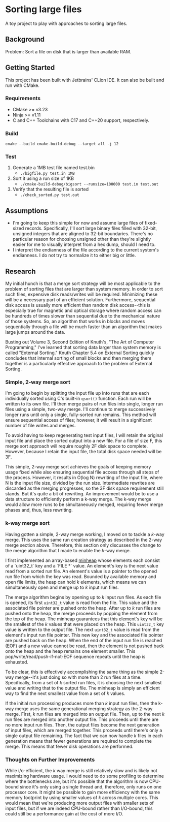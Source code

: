 # Sorting large files
A toy project to play with approaches to sorting large files. 

## Background
Problem: Sort a file on disk that is larger than available RAM.

## Getting Started
This project has been built with Jetbrains' CLion IDE. It can also be built and run with CMake.

### Requirements
* CMake >= v3.23
* Ninja >= v1.11
* C and C++ Toolchains with C17 and C++20 support, respectively.

### Build
`cmake --build cmake-build-debug --target all -j 12`

### Test
1. Generate a 1MB test file named test.bin
   - `./bigfile.py test.in 1MB`
2. Sort it using a run size of 1KB
   - `./cmake-build-debug/bigsort --runsize=100000 test.in test.out`
3. Verify that the resulting file is sorted
   - `./check_sorted.py test.out`

## Assumptions
- I'm going to keep this simple for now and assume large files of fixed-sized records. Specifically, I'll sort large binary files filled with 32-bit, unsigned integers that are aligned to 32-bit boundaries. There's no particular reason for choosing unsigned other than they're slightly easier for me to visually interpret from a hex dump, should I need to.
- I interpret the endianness of the file according to the current system's endianness. I do not try to normalize it to either big or little.

## Research
My initial hunch is that a merge sort strategy will be most applicable to the problem of sorting files that are larger than system memory. In order to sort such files, expensive disk reads/writes will be required. Minimizing these will be a necessary part of an efficient solution. Furthermore, sequential disk access is usually more efficient than random disk access--this is especially true for magnetic and optical storage where random access can be hundreds of times slower than sequential due to the mechanical nature of those systems. So, an algorithm that works in blocks and moves sequentially through a file will be much faster than an algorithm that makes large jumps around the data.

Busting out Volume 3, Second Edition of Knuth's, "The Art of Computer Programming," I've learned that sorting data larger than system memory is called "External Sorting." Knuth Chapter 5.4 on External Sorting quickly concludes that internal sorting of small blocks and then merging them together is a particularly effective approach to the problem of External Sorting.

### Simple, 2-way merge sort
I'm going to begin by splitting the input file up into runs that are each individually sorted using C's built-in `qsort()` function. Each run will be written to its own file. I'll then merge pairs of run files into single, longer run files using a simple, two-way merge. I'll continue to merge successively longer runs until only a single, fully-sorted run remains. This method will ensure sequential access of files; however, it will result in a significant number of file writes and merges.

To avoid having to keep regenerating test input files, I will retain the original input file and place the sorted output into a new file. For a file of size F, this merge sort approach will require roughly 2F disk space to complete. However, because I retain the input file, the total disk space needed will be 3F.

This simple, 2-way merge sort achieves the goals of keeping memory usage fixed while also ensuring sequential file access through all steps of the process. However, it results in O(log N) rewriting of the input file, where N is the input file size, divided by the run size. Intermediate rewrites are discarded as the merging progresses, so the 3F disk space requirement still stands. But it's quite a bit of rewriting. An improvement would be to use a data structure to efficiently perform a k-way merge. The k-way merge would allow more runs to be simultaneously merged, requiring fewer merge phases and, thus, less rewriting.

### k-way merge sort
Having gotten a simple, 2-way merge working, I moved on to tackle a *k*-way merge. This uses the same run creation strategy as described in the 2-way merge section above. Therefore, this section only discusses the change to the merge algorithm that I made to enable the *k*-way merge.

I first implemented an array-based [minheap](https://en.wikipedia.org/wiki/Heap_(data_structure)) whose elements each consist of a `uint32_t` key and a `FILE *` value. An element's key is the next value read from a sorted run file. An element's value is a pointer to the opened run file from which the key was read. Bounded by available memory and open file limits, the heap can hold *k* elements, which means we can simultaneously open and merge up to *k* input run files.

The merge algorithm begins by opening up to *k* input run files. As each file is opened, its first `uint32_t` value is read from the file. This value and the associated file pointer are pushed onto the heap. After up to *k* run files are pushed onto the heap, the merge proceeds by popping the element from the top of the heap. The minheap guarantees that this element's key will be the smallest of the *k* values that were placed on the heap. This `uint32_t` key value is written to the output file. The next `uint32_t` value is read from the element's input run file pointer. This new key and the associated file pointer are pushed back on the heap. When the end of the input run file is reached (EOF) and a new value cannot be read, then the element is not pushed back onto the heap and the heap remains one element smaller. This pop/write/read/push-if-not-EOF sequence repeats until the heap is exhausted.

To be clear, this is effectively accomplishing the same thing as the simple 2-way merge--it's just doing so with more than 2 run files at a time. Specifically, from a set of *k* sorted run files, it is choosing the next smallest value and writing that to the output file. The minheap is simply an efficient way to find the next smallest value from a set of *k* values.

If the initial run processing produces more than *k* input run files, then the k-way merge uses the same generational merging strategy as the 2-way merge. First, *k* run files are merged into an output file. Then, up to the next *k* run files are merged into another output file. This proceeds until there are no more input run files. Then, the output files become the next generation of input files, which are merged together. This proceeds until there's only a single output file remaining. The fact that we can now handle *k* files in each generation means that fewer generations are required to complete the merge. This means that fewer disk operations are performed.

### Thoughts on Further Improvements
While i/o-efficient, the *k* way merge is still relatively slow and is likely not maximizing hardware usage. I would need to do some profiling to determine where the bottlenecks are, but it's possible that the algorithm is now CPU-bound since it's only using a single thread and, therefore, only runs on one processor core. It might be possible to gain more efficiency with the same memory footprint by using smaller values of *k* across multiple cores. This would mean that we're producing more output files with smaller sets of input files, but if we are indeed CPU-bound rather than I/O-bound, this could still be a performance gain at the cost of more I/O.
